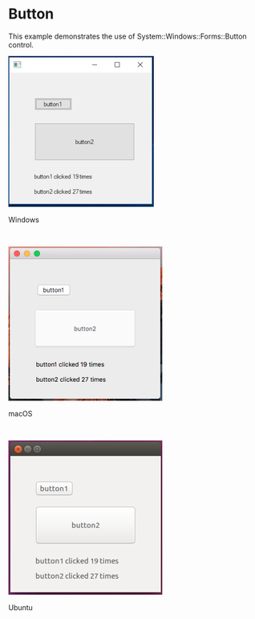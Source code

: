 # Button
This example demonstrates the use of System::Windows::Forms::Button control.
<BR>

![GitHub Logo](../../../docs/Pictures/Examples/Forms/ButtonW.png)
<p align="left">Windows</p>
<BR>

![GitHub Logo](../../../docs/Pictures/Examples/Forms/ButtonM.png)
<p align="left">macOS</p>
<BR>

![GitHub Logo](../../../docs/Pictures/Examples/Forms/ButtonU.png)
<p align="left">Ubuntu</p>
<BR>
